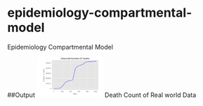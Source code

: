 # epidemiology-compartmental-model
Epidemiology Compartmental Model

##Output
<img src="DeathCount.PNG" width=30%>
Death Count of Real world Data
